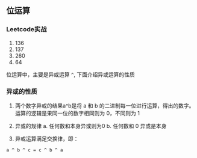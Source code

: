 ## 位运算
### Leetcode实战
1. 136
2. 137
3. 260
4. 64

位运算中，主要是异或运算 `^`, 下面介绍异或运算的性质
    
### 异或的性质
1. 两个数字异或的结果a^b是将 a 和 b 的二进制每一位进行运算，得出的数字。 运算的逻辑是果同一位的数字相同则为 0，不同则为 1

2. 异或的规律
    a. 任何数和本身异或则为0
    b. 任何数和 0 异或是本身

3. 异或运算满足交换律，即：
```
a ^ b ^ c = c ^ b ^ a
```
